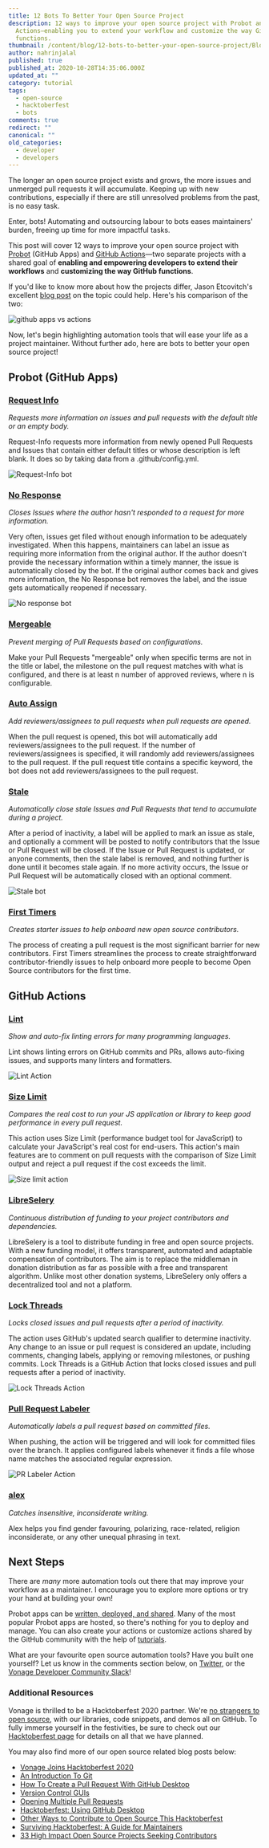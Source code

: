 ```yaml
---
title: 12 Bots To Better Your Open Source Project
description: 12 ways to improve your open source project with Probot and GitHub
  Actions—enabling you to extend your workflow and customize the way GitHub
  functions.
thumbnail: /content/blog/12-bots-to-better-your-open-source-project/Blog_Bots-Better-Opensource_1200x600.png
author: nahrinjalal
published: true
published_at: 2020-10-28T14:35:06.000Z
updated_at: ""
category: tutorial
tags:
  - open-source
  - hacktoberfest
  - bots
comments: true
redirect: ""
canonical: ""
old_categories:
  - developer
  - developers
---
```

The longer an open source project exists and grows, the more issues and unmerged pull requests it will accumulate. Keeping up with new contributions, especially if there are still unresolved problems from the past, is no easy task.

Enter, bots! Automating and outsourcing labour to bots eases maintainers' burden, freeing up time for more impactful tasks.

This post will cover 12 ways to improve your open source project with [Probot](https://probot.github.io/) (GitHub Apps) and [GitHub Actions](https://docs.github.com/en/free-pro-team@latest/actions)—two separate projects with a shared goal of **enabling and empowering developers to extend their workflows** and **customizing the way GitHub functions**.

If you'd like to know more about how the projects differ, Jason Etcovitch's excellent [blog post](https://jasonet.co/posts/probot-app-or-github-action-v2/#so-what-should-you-use) on the topic could help. Here's his comparison of the two:

![github apps vs actions](/content/blog/12-bots-to-better-your-open-source-project/apps-vs-actions.png "github apps vs actions")

Now, let's begin highlighting automation tools that will ease your life as a project maintainer. Without further ado, here are bots to better your open source project!

## Probot (GitHub Apps)

### [Request Info](https://probot.github.io/apps/request-info/)

*Requests more information on issues and pull requests with the default title or an empty body.*

Request-Info requests more information from newly opened Pull Requests and Issues that contain either default titles or whose description is left blank. It does so by taking data from a .github/config.yml.

![Request-Info bot](/content/blog/12-bots-to-better-your-open-source-project/req-info.png "Request-Info bot")

### [No Response](https://probot.github.io/apps/no-response/)

*Closes Issues where the author hasn't responded to a request for more information.*

Very often, issues get filed without enough information to be adequately investigated. When this happens, maintainers can label an issue as requiring more information from the original author. If the author doesn't provide the necessary information within a timely manner, the issue is automatically closed by the bot. If the original author comes back and gives more information, the No Response bot removes the label, and the issue gets automatically reopened if necessary.

![No response bot](/content/blog/12-bots-to-better-your-open-source-project/no-response-test.png "No response bot")

### [Mergeable](https://probot.github.io/apps/mergeable/)

*Prevent merging of Pull Requests based on configurations.*

Make your Pull Requests "mergeable" only when specific terms are not in the title or label, the milestone on the pull request matches with what is configured, and there is at least n number of approved reviews, where n is configurable.

### [Auto Assign](https://probot.github.io/apps/auto-assign/)

*Add reviewers/assignees to pull requests when pull requests are opened.*

When the pull request is opened, this bot will automatically add reviewers/assignees to the pull request. If the number of reviewers/assignees is specified, it will randomly add reviewers/assignees to the pull request. If the pull request title contains a specific keyword, the bot does not add reviewers/assignees to the pull request.

### [Stale](https://probot.github.io/apps/stale/)

*Automatically close stale Issues and Pull Requests that tend to accumulate during a project.*

After a period of inactivity, a label will be applied to mark an issue as stale, and optionally a comment will be posted to notify contributors that the Issue or Pull Request will be closed. If the Issue or Pull Request is updated, or anyone comments, then the stale label is removed, and nothing further is done until it becomes stale again. If no more activity occurs, the Issue or Pull Request will be automatically closed with an optional comment.

![Stale bot](/content/blog/12-bots-to-better-your-open-source-project/stale.png "Stale bot")

### [First Timers](https://probot.github.io/apps/first-timers/)

*Creates starter issues to help onboard new open source contributors.*

The process of creating a pull request is the most significant barrier for new contributors. First Timers streamlines the process to create straightforward contributor-friendly issues to help onboard more people to become Open Source contributors for the first time.

## GitHub Actions

### [Lint](https://github.com/wearerequired/lint-action)

*Show and auto-fix linting errors for many programming languages.*

Lint shows linting errors on GitHub commits and PRs, allows auto-fixing issues, and supports many linters and formatters.

![Lint Action](/content/blog/12-bots-to-better-your-open-source-project/lint-action.png "Lint Action")

### [Size Limit](https://github.com/andresz1/size-limit-action)

*Compares the real cost to run your JS application or library to keep good performance in every pull request.*

This action uses Size Limit (performance budget tool for JavaScript) to calculate your JavaScript's real cost for end-users. This action's main features are to comment on pull requests with the comparison of Size Limit output and reject a pull request if the cost exceeds the limit.

![Size limit action](/content/blog/12-bots-to-better-your-open-source-project/size-limit.png "Size limit action")

### [LibreSelery](https://github.com/protontypes/libreselery)

*Continuous distribution of funding to your project contributors and dependencies.*

LibreSelery is a tool to distribute funding in free and open source projects. With a new funding model, it offers transparent, automated and adaptable compensation of contributors. The aim is to replace the middleman in donation distribution as far as possible with a free and transparent algorithm. Unlike most other donation systems, LibreSelery only offers a decentralized tool and not a platform.

### [Lock Threads](https://github.com/dessant/lock-threads)

*Locks closed issues and pull requests after a period of inactivity.*

The action uses GitHub's updated search qualifier to determine inactivity. Any change to an issue or pull request is considered an update, including comments, changing labels, applying or removing milestones, or pushing commits. Lock Threads is a GitHub Action that locks closed issues and pull requests after a period of inactivity.

![Lock Threads Action](/content/blog/12-bots-to-better-your-open-source-project/lock-threads.png "Lock Threads Action")

### [Pull Request Labeler](https://github.com/Decathlon/pull-request-labeler-action)

*Automatically labels a pull request based on committed files.*

When pushing, the action will be triggered and will look for committed files over the branch. It applies configured labels whenever it finds a file whose name matches the associated regular expression.

![PR Labeler Action](/content/blog/12-bots-to-better-your-open-source-project/labeler.png "PR Labeler Action")

### [alex](https://github.com/theashraf/alex-action)

*Catches insensitive, inconsiderate writing.*

Alex helps you find gender favouring, polarizing, race-related, religion inconsiderate, or any other unequal phrasing in text.

## Next Steps

There are *many* more automation tools out there that may improve your workflow as a maintainer. I encourage you to explore more options or try your hand at building your own!

Probot apps can be [written, deployed, and shared](https://docs.github.com/en/free-pro-team@latest/developers/apps). Many of the most popular Probot apps are hosted, so there's nothing for you to deploy and manage. You can also create your actions or customize actions shared by the GitHub community with the help of [tutorials](https://docs.github.com/en/free-pro-team@latest/actions/creating-actions).

What are your favourite open source automation tools? Have you built one yourself? Let us know in the comments section below, on [Twitter](https://twitter.com/VonageDev), or the [Vonage Developer Community Slack](https://developer.nexmo.com/community/slack)!

### Additional Resources

Vonage is thrilled to be a Hacktoberfest 2020 partner. We're [no strangers to open source](https://youtu.be/zYJpYMCy6PA), with our libraries, code snippets, and demos all on GitHub. To fully immerse yourself in the festivities, be sure to check out our [Hacktoberfest page](https://nexmo.dev/2GZcyHc) for details on all that we have planned.

You may also find more of our open source related blog posts below:

* [Vonage Joins Hacktoberfest 2020](https://www.nexmo.com/blog/2020/09/28/vonage-joins-hacktoberfest-2020)
* [An Introduction To Git](https://www.nexmo.com/blog/2020/09/29/an-introduction-to-git-dr)
* [How To Create a Pull Request With GitHub Desktop](https://www.nexmo.com/blog/2020/10/01/how-to-create-a-pull-request-with-github-desktop)
* [Version Control GUIs](https://www.nexmo.com/blog/2020/10/02/version-control-guis)
* [Opening Multiple Pull Requests](https://www.nexmo.com/blog/2020/10/06/opening-multiple-pull-requests-dr)
* [Hacktoberfest: Using GitHub Desktop](https://www.nexmo.com/blog/2020/10/08/hacktoberfest-using-github-desktop)
* [Other Ways to Contribute to Open Source This Hacktoberfest](https://www.nexmo.com/blog/2020/10/09/other-ways-to-contribute-to-opensource-this-hacktoberfest)
* [Surviving Hacktoberfest: A Guide for Maintainers](https://www.nexmo.com/blog/2020/10/13/surviving-hacktoberfest-a-guide-for-maintainers)
* [33 High Impact Open Source Projects Seeking Contributors](https://www.nexmo.com/blog/2020/10/16/33-high-impact-open-source-projects-seeking-contributors)